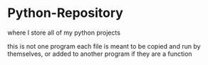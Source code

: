 # Python-Repository
where I store all of my python projects

this is not one program
each file is meant to be copied and run by themselves, or added to another program if they are a function
